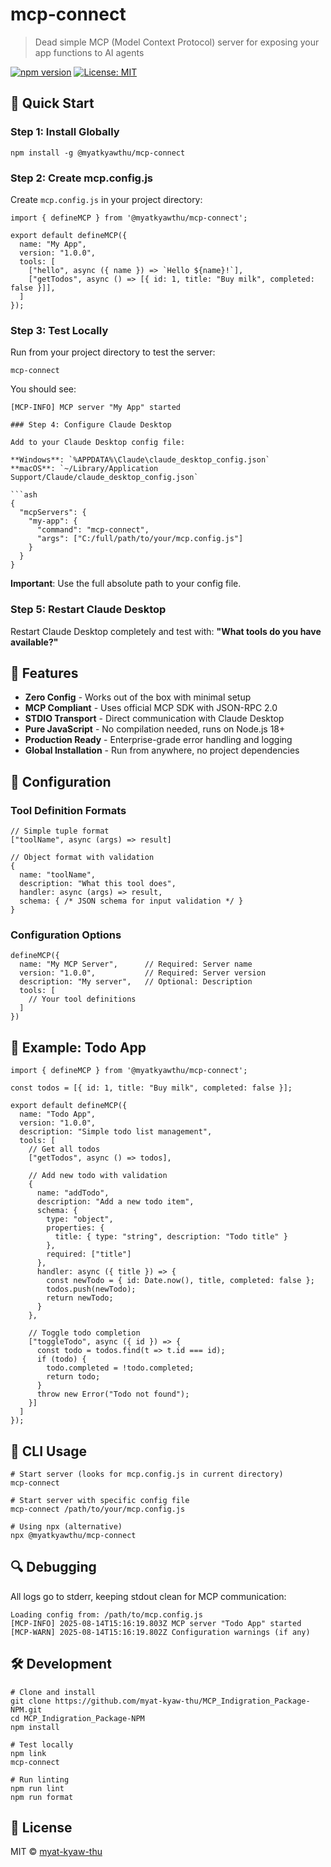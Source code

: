 # mcp-connect

> Dead simple MCP (Model Context Protocol) server for exposing your app functions to AI agents

[![npm version](https://badge.fury.io/js/mcp-connect.svg)](https://www.npmjs.com/package/mcp-connect)
[![License: MIT](https://img.shields.io/badge/License-MIT-yellow.svg)](https://opensource.org/licenses/MIT)

## 🚀 Quick Start

### Step 1: Install Globally

```ash
npm install -g @myatkyawthu/mcp-connect
```
### Step 2: Create mcp.config.js

Create `mcp.config.js` in your project directory:

```avascript
import { defineMCP } from '@myatkyawthu/mcp-connect';

export default defineMCP({
  name: "My App",
  version: "1.0.0",
  tools: [
    ["hello", async ({ name }) => `Hello ${name}!`],
    ["getTodos", async () => [{ id: 1, title: "Buy milk", completed: false }]],
  ]
});
```
### Step 3: Test Locally

Run from your project directory to test the server:

```ash
mcp-connect
```
You should see:
```ash
[MCP-INFO] MCP server "My App" started
```
```
### Step 4: Configure Claude Desktop

Add to your Claude Desktop config file:

**Windows**: `%APPDATA%\Claude\claude_desktop_config.json`  
**macOS**: `~/Library/Application Support/Claude/claude_desktop_config.json`

```ash
{
  "mcpServers": {
    "my-app": {
      "command": "mcp-connect",
      "args": ["C:/full/path/to/your/mcp.config.js"]
    }
  }
}
```
**Important**: Use the full absolute path to your config file.

### Step 5: Restart Claude Desktop

Restart Claude Desktop completely and test with: **"What tools do you have available?"**

## 🎯 Features

- **Zero Config** - Works out of the box with minimal setup
- **MCP Compliant** - Uses official MCP SDK with JSON-RPC 2.0
- **STDIO Transport** - Direct communication with Claude Desktop
- **Pure JavaScript** - No compilation needed, runs on Node.js 18+
- **Production Ready** - Enterprise-grade error handling and logging
- **Global Installation** - Run from anywhere, no project dependencies

## 📖 Configuration

### Tool Definition Formats

```avascript
// Simple tuple format
["toolName", async (args) => result]

// Object format with validation
{
  name: "toolName",
  description: "What this tool does",
  handler: async (args) => result,
  schema: { /* JSON schema for input validation */ }
}
```
### Configuration Options

```avascript
defineMCP({
  name: "My MCP Server",      // Required: Server name
  version: "1.0.0",           // Required: Server version
  description: "My server",   // Optional: Description
  tools: [
    // Your tool definitions
  ]
})
```
## 📁 Example: Todo App

```avascript
import { defineMCP } from '@myatkyawthu/mcp-connect';

const todos = [{ id: 1, title: "Buy milk", completed: false }];

export default defineMCP({
  name: "Todo App",
  version: "1.0.0",
  description: "Simple todo list management",
  tools: [
    // Get all todos
    ["getTodos", async () => todos],
    
    // Add new todo with validation
    {
      name: "addTodo",
      description: "Add a new todo item",
      schema: {
        type: "object",
        properties: {
          title: { type: "string", description: "Todo title" }
        },
        required: ["title"]
      },
      handler: async ({ title }) => {
        const newTodo = { id: Date.now(), title, completed: false };
        todos.push(newTodo);
        return newTodo;
      }
    },
    
    // Toggle todo completion
    ["toggleTodo", async ({ id }) => {
      const todo = todos.find(t => t.id === id);
      if (todo) {
        todo.completed = !todo.completed;
        return todo;
      }
      throw new Error("Todo not found");
    }]
  ]
});
```
## 🔧 CLI Usage

```ash
# Start server (looks for mcp.config.js in current directory)
mcp-connect

# Start server with specific config file
mcp-connect /path/to/your/mcp.config.js

# Using npx (alternative)
npx @myatkyawthu/mcp-connect
```
## 🔍 Debugging

All logs go to stderr, keeping stdout clean for MCP communication:

```Starting MCP-Connect CLI...
Loading config from: /path/to/mcp.config.js
[MCP-INFO] 2025-08-14T15:16:19.803Z MCP server "Todo App" started
[MCP-WARN] 2025-08-14T15:16:19.802Z Configuration warnings (if any)
```
## 🛠 Development

```ash
# Clone and install
git clone https://github.com/myat-kyaw-thu/MCP_Indigration_Package-NPM.git
cd MCP_Indigration_Package-NPM
npm install

# Test locally
npm link
mcp-connect

# Run linting
npm run lint
npm run format
```
## 📄 License

MIT © [myat-kyaw-thu](https://github.com/myat-kyaw-thu)
